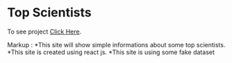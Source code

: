 # Top Scientists

To see project [Click Here](https://zen-kalam-fd49ac.netlify.app/).


Markup : 
*This site will show simple informations about some top scientists.
*This site is created using react js.
*This site is using some fake dataset
